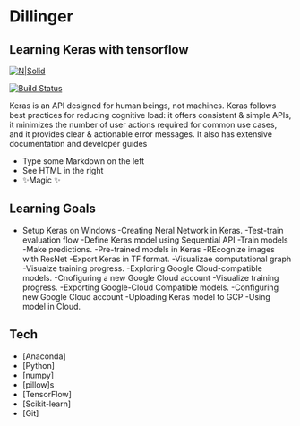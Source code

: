 # Dillinger
## Learning Keras with tensorflow

[![N|Solid](https://cldup.com/dTxpPi9lDf.thumb.png)](https://nodesource.com/products/nsolid)

[![Build Status](https://travis-ci.org/joemccann/dillinger.svg?branch=master)](https://travis-ci.org/joemccann/dillinger)

Keras is an API designed for human beings, not machines. Keras follows best practices for reducing cognitive load: it offers consistent & simple APIs, it minimizes the number of user actions required for common use cases, and it provides clear & actionable error messages. It also has extensive documentation and developer guides

- Type some Markdown on the left
- See HTML in the right
- ✨Magic ✨

## Learning Goals

- Setup Keras on Windows
-Creating Neral Network in Keras.
-Test-train evaluation flow
-Define Keras model using Sequential API
-Train models
-Make predictions. 
-Pre-trained models in Keras
-REcognize images with ResNet
-Export Keras in TF format.
-Visualizae computational graph
-Visualze training progress.
-Exploring Google Cloud-compatible models.
-Cnofiguring a new Google Cloud account
-Visualize training progress.
-Exporting Google-Cloud Compatible models.
-Configuring new Google Cloud account
-Uploading Keras model to GCP
-Using model in Cloud. 





## Tech



- [Anaconda] 
- [Python] 
- [numpy]
- [pillow]s
- [TensorFlow] 
- [Scikit-learn]
- [Git] 
